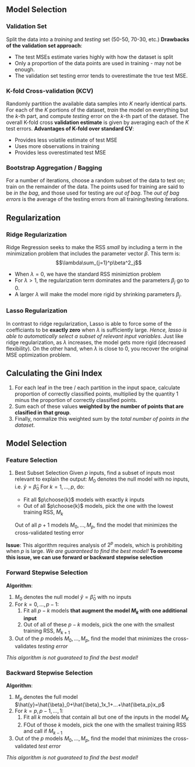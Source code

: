 ## Model Selection
### Validation Set
Split the data into a *training* and *testing* set (50-50, 70-30, etc.)
**Drawbacks of the validation set approach**:
* The test MSEs estimate varies highly with how the dataset is split
* Only a proportion of the data points are used in training - may not be enough.
* The validation set testing error tends to overestimate the true test MSE.
### K-fold Cross-validation (KCV)
Randomly partition the available data samples into $K$ nearly identical parts.
For each of the $K$ portions of the dataset, *train* the model on everything but the $k$-th part, and compute *testing* error on the $k$-th part of the dataset.
The overall K-fold cross **validation estimate** is given by averaging each of the $K$ test errors.
**Advantages of K-fold over standard CV**:
* Provides less volatile estimate of test MSE
* Uses more observations in training
* Provides less overestimated test MSE
### Bootstrap Aggregation / Bagging
For a number of iterations, choose a random subset of the data to test on; train on the remainder of the data. The points used for training are said to be *in the bag*, and those used for testing are *out of bag*.
The *out of bag errors* is the average of the testing errors from all training/testing iterations.

## Regularization
### Ridge Regularization
Ridge Regression seeks to make the RSS *small* by including a term in the minimization problem that includes the parameter vector $\beta$. This term is:
$$\lambda\sum_{j=1}^p\beta^2_j$$
* When $\lambda=0$, we have the standard RSS minimiztion problem
* For $\lambda>1$, the regularization term dominates and the parameters $\beta_j$ go to $0$.
* A larger $\lambda$ will make the model more rigid by shrinking parameters $\beta_j$.
### Lasso Regularization
In contrast to ridge regularization, Lasso is able to force some of the coefficiants to be **exactly zero** when $\lambda$ is sufficiently large. *Hence, lasso is able to automatically select a subset of relevant input variables*.
Just like ridge regularization, as $\lambda$ increases, the model gets more rigid (decreased flexibility). On the other hand, when $\lambda$ is close to 0, you recover the original MSE optimization problem.

##  Calculating the Gini Index
1. For each leaf in the tree / each partition in the input space, calculate proportion of correctly classified points, multiplied by the quantity 1 minus the proportion of correctly classified points.
2. Sum each of these values **weighted by the number of points that are clasified in that group**.
3. Finally, normalize this weighted sum by the *total number of points in the dataset*.

## Model Selection
### Feature Selection
1. Best Subset Selection
Given $p$ inputs, find a subset of inputs most relevant to explain the output:
$M_0$ denotes the null model with no inputs, i.e. $\hat{y}=\hat{\beta}_0$
For $k=1,...,p$, do:
	*	Fit all $p\choose{k}$ models with exactly $k$ inputs
	* 	Out of all $p\choose{k}$ models, pick the one with the lowest training RSS, $M_k$

	Out of all $p+1$ models $M_0,...,M_p$, find the model that minimizes the cross-validated testing error
	
**Issue**: This algorithm requires analysis of $2^p$ models, which is prohibiting when $p$ is large.
*We are guaranteed to find the best model!*
**To overcome this issue, we can use forward or backward stepwise selection**

### Forward Stepwise Selection
**Algorithm**:
1. $M_0$ denotes the null model $\hat{y}=\hat{\beta}_0$ with no inputs
2. For $k=0,...,p-1$:
	1. Fit all $p-k$ models **that augment the model $M_k$ with one additional input**
	2. Out of all of these $p-k$ models, pick the one with the smallest training RSS, $M_{k+1}$
3. Out of the $p$ models $M_0,...,M_p$, find the model that minimizes the cross-validates *testing error*

*This algorithm is not guarateed to find the best model!*

### Backward Stepwise Selection
**Algorithm**:
1. $M_p$ denotes the full model $\hat{y}=\hat{\beta}_0+\hat{\beta}_1x_1+...+\hat{\beta_p}x_p$
2. For $k=p,p-1,...,1$:
	1. Fit all $k$ models that contain all but one of the inputs in the model $M_K$
	2. FOut of those $k$ models, pick the one with the smallest training RSS and call if $M_{k-1}$
3. Out of the $p$ models $M_0,...,M_p$, find the model that minimizes the cross-validated *test error*

*This algorithm is not guarateed to find the best model!*
